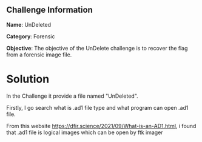 ## Challenge Information

**Name**: UnDeleted

**Category**: Forensic

**Objective**: The objective of the UnDelete challenge is to recover the flag from a forensic image file.

# Solution
In the Challenge it provide a file named "UnDeleted".

Firstly, I go search what is .ad1 file type and what program can open .ad1 file.

From this website https://dfir.science/2021/09/What-is-an-AD1.html, i found that .ad1 file is logical images which can be open by ftk imager

